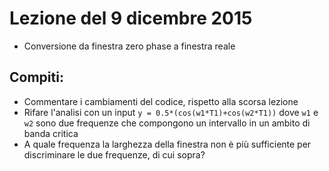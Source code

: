 # Lezione del 9 dicembre 2015

* Conversione da finestra zero phase a finestra reale 

## Compiti:

* Commentare i cambiamenti del codice, rispetto alla scorsa lezione
* Rifare l'analisi con un input `y = 0.5*(cos(w1*T1)+cos(w2*T1))` dove `w1` e `w2` 
sono due frequenze che compongono un intervallo in un ambito di banda critica
* A quale frequenza la larghezza della finestra non è più sufficiente per discriminare le due frequenze,
di cui sopra?
